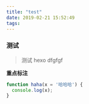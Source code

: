 ```yaml
---
title: "test"
date: 2019-02-21 15:52:49
tags:
---
```


### 测试

> 测试 hexo
> dfgfgf

**重点标注**

```js
function haha(x = '哈哈哈') {
  console.log(x);
}
```
